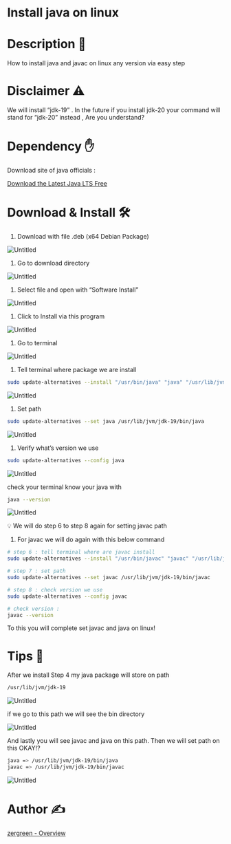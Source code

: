 # Install java on linux

# Description 💬

How to install java and javac on linux any version via easy step

# Disclaimer ⚠️

We will install “jdk-19” .
In the future if you install jdk-20 your command will stand for “jdk-20” instead , Are you understand?

# Dependency ✋

Download site of java officials : 

[Download the Latest Java LTS Free](https://www.oracle.com/java/technologies/downloads/)

# Download & Install 🛠️

1. Download with file .deb (x64 Debian Package)

![Untitled](Install%20java%20on%20linux%2049ceb8d991384aaa943406177a4c00cd/Untitled.png)

1. Go to download directory

![Untitled](Install%20java%20on%20linux%2049ceb8d991384aaa943406177a4c00cd/Untitled%201.png)

1. Select file and open with “Software Install”

![Untitled](Install%20java%20on%20linux%2049ceb8d991384aaa943406177a4c00cd/Untitled%202.png)

1. Click to Install via this program

![Untitled](Install%20java%20on%20linux%2049ceb8d991384aaa943406177a4c00cd/Untitled%203.png)

1. Go to terminal

![Untitled](Install%20java%20on%20linux%2049ceb8d991384aaa943406177a4c00cd/Untitled%204.png)

1. Tell terminal where package we are install

```bash
sudo update-alternatives --install "/usr/bin/java" "java" "/usr/lib/jvm/jdk-19/bin/java" 1
```

![Untitled](Install%20java%20on%20linux%2049ceb8d991384aaa943406177a4c00cd/Untitled%205.png)

1. Set path

```bash
sudo update-alternatives --set java /usr/lib/jvm/jdk-19/bin/java
```

![Untitled](Install%20java%20on%20linux%2049ceb8d991384aaa943406177a4c00cd/Untitled%206.png)

1. Verify what’s version we use

```bash
sudo update-alternatives --config java
```

![Untitled](Install%20java%20on%20linux%2049ceb8d991384aaa943406177a4c00cd/Untitled%207.png)

check your terminal know your java with 

```bash
java --version
```

![Untitled](Install%20java%20on%20linux%2049ceb8d991384aaa943406177a4c00cd/Untitled%208.png)

<aside>
💡 We will do step 6 to step 8 again for setting javac path

</aside>

1. For javac we will do again with this below command

```bash
# step 6 : tell terminal where are javac install
sudo update-alternatives --install "/usr/bin/javac" "javac" "/usr/lib/jvm/jdk-19/bin/javac" 1

# step 7 : set path 
sudo update-alternatives --set javac /usr/lib/jvm/jdk-19/bin/javac

# step 8 : check version we use
sudo update-alternatives --config javac

# check version :
javac --version
```

To this you will complete set javac and java on linux!

# Tips 🧐

After we install Step 4 my java package will store on path

```bash
/usr/lib/jvm/jdk-19
```

![Untitled](Install%20java%20on%20linux%2049ceb8d991384aaa943406177a4c00cd/Untitled%209.png)

if we go to this path we will see the bin directory

![Untitled](Install%20java%20on%20linux%2049ceb8d991384aaa943406177a4c00cd/Untitled%2010.png)

And lastly you will see javac and java on this path.
Then we will set path on this OKAY!?

```bash
java => /usr/lib/jvm/jdk-19/bin/java
javac => /usr/lib/jvm/jdk-19/bin/javac
```

![Untitled](Install%20java%20on%20linux%2049ceb8d991384aaa943406177a4c00cd/Untitled%2011.png)

# Author ✍️

[zergreen - Overview](https://github.com/zergreen)